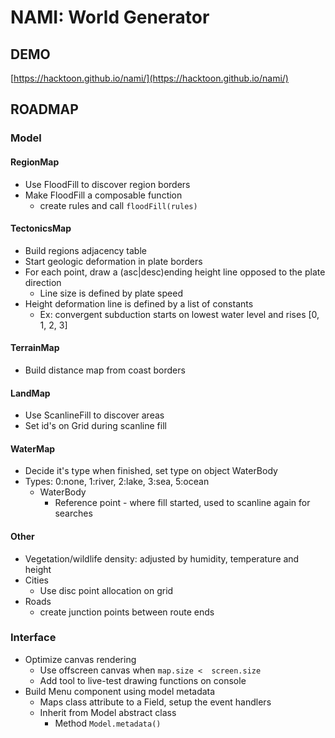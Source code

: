 # NAMI: World Generator


## DEMO

[https://hacktoon.github.io/nami/](https://hacktoon.github.io/nami/)


## ROADMAP


### Model

#### RegionMap
- Use FloodFill to discover region borders
- Make FloodFill a composable function
  - create rules and call `floodFill(rules)`

#### TectonicsMap
- Build regions adjacency table
- Start geologic deformation in plate borders
- For each point, draw a (asc|desc)ending height line opposed to the plate direction
  - Line size is defined by plate speed
- Height deformation line is defined by a list of constants
  - Ex: convergent subduction starts on lowest water level and rises [0, 1, 2, 3]

#### TerrainMap
- Build distance map from coast borders

#### LandMap
- Use ScanlineFill to discover areas
- Set id's on Grid during scanline fill

#### WaterMap
- Decide it's type when finished, set type on object WaterBody
- Types: 0:none, 1:river, 2:lake, 3:sea, 5:ocean
  - WaterBody
    - Reference point - where fill started, used to scanline again for searches

#### Other
- Vegetation/wildlife density: adjusted by humidity, temperature and height
- Cities
  - Use disc point allocation on grid
- Roads
  - create junction points between route ends


### Interface
- Optimize canvas rendering
  - Use offscreen canvas when `map.size <  screen.size`
  - Add tool to live-test drawing functions on console
- Build Menu component using model metadata
  - Maps class attribute to a Field, setup the event handlers
  - Inherit from Model abstract class
    - Method `Model.metadata()`
